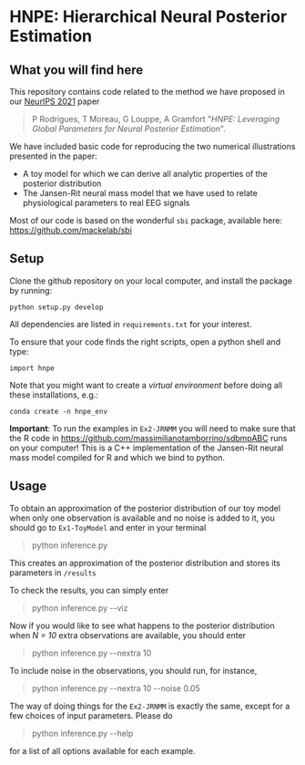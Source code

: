 # HNPE: Hierarchical Neural Posterior Estimation

## What you will find here

This repository contains code related to the method we have proposed in our [NeurIPS 2021](https://openreview.net/forum?id=E8BxwYR8op) paper 

> P Rodrigues, T Moreau, G Louppe, A Gramfort "*HNPE: Leveraging Global Parameters for Neural Posterior Estimation*". 

We have included basic code for reproducing the two numerical illustrations presented in the paper:

- A toy model for which we can derive all analytic properties of the posterior distribution
- The Jansen-Rit neural mass model that we have used to relate physiological parameters to real EEG signals

Most of our code is based on the wonderful `sbi` package, available here: https://github.com/mackelab/sbi

## Setup

Clone the github repository on your local computer, and install the package by running:

```
python setup.py develop
```

All dependencies are listed in `requirements.txt` for your interest.

To ensure that your code finds the right scripts, open a python shell and type:

```
import hnpe
```

Note that you might want to create a *virtual environment* before doing all these installations, e.g.:

```
conda create -n hnpe_env
```

**Important**: To run the examples in `Ex2-JRNMM` you will need to make sure that the R code in https://github.com/massimilianotamborrino/sdbmpABC runs on your computer! This is a C++ implementation of the Jansen-Rit neural mass model compiled for R and which we bind to python.

## Usage

To obtain an approximation of the posterior distribution of our toy model when only one observation is available and no noise is added to it, you should go to `Ex1-ToyModel` and enter in your terminal 

> python inference.py

This creates an approximation of the posterior distribution and stores its parameters in `/results`

To check the results, you can simply enter

> python inference.py --viz

Now if you would like to see what happens to the posterior distribution when *N = 10* extra observations are available, you should enter

> python inference.py --nextra 10

To include noise in the observations, you should run, for instance,

> python inference.py --nextra 10 --noise 0.05

The way of doing things for the `Ex2-JRNMM` is exactly the same, except for a few choices of input parameters. Please do

> python inference.py --help

for a list of all options available for each example.
